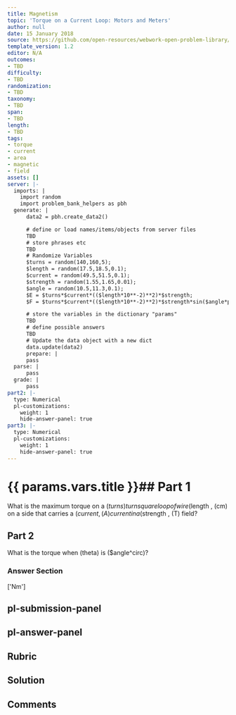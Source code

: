 ```yaml
---
title: Magnetism
topic: 'Torque on a Current Loop: Motors and Meters'
author: null
date: 15 January 2018
source: https://github.com/open-resources/webwork-open-problem-library/tree/master/Contrib/BrockPhysics/College_Physics_Urone/22.Magnetism/22-08.Torque_on_a_Current_Loop_Motors_and_Meters/NU_U17_22_08_002.pg
template_version: 1.2
editor: N/A
outcomes:
- TBD
difficulty:
- TBD
randomization:
- TBD
taxonomy:
- TBD
span:
- TBD
length:
- TBD
tags:
- torque
- current
- area
- magnetic
- field
assets: []
server: |-
  imports: |
    import random
    import problem_bank_helpers as pbh
  generate: |
      data2 = pbh.create_data2()

      # define or load names/items/objects from server files
      TBD
      # store phrases etc
      TBD
      # Randomize Variables
      $turns = random(140,160,5);
      $length = random(17.5,18.5,0.1);
      $current = random(49.5,51.5,0.1);
      $strength = random(1.55,1.65,0.01);
      $angle = random(10.5,11.3,0.1);
      $E = $turns*$current*(($length*10**-2)**2)*$strength;
      $F = $turns*$current*(($length*10**-2)**2)*$strength*sin($angle*pi/180);

      # store the variables in the dictionary "params"
      TBD
      # define possible answers
      TBD
      # Update the data object with a new dict
      data.update(data2)
      prepare: |
      pass
  parse: |
      pass
  grade: |
      pass
part2: |-
  type: Numerical
  pl-customizations:
    weight: 1
    hide-answer-panel: true
part3: |-
  type: Numerical
  pl-customizations:
    weight: 1
    hide-answer-panel: true
---
```


# {{ params.vars.title }}## Part 1 
What is the maximum torque on a ($turns) turn square loop of wire ($length , (cm) on a side that carries a ($current , (A) current in a ($strength , (T) field? 
## Part 2 
What is the torque when (theta) is ($angle^circ)? 


### Answer Section 
['Nm']

## pl-submission-panel 


## pl-answer-panel 


## Rubric 


## Solution 


## Comments 


